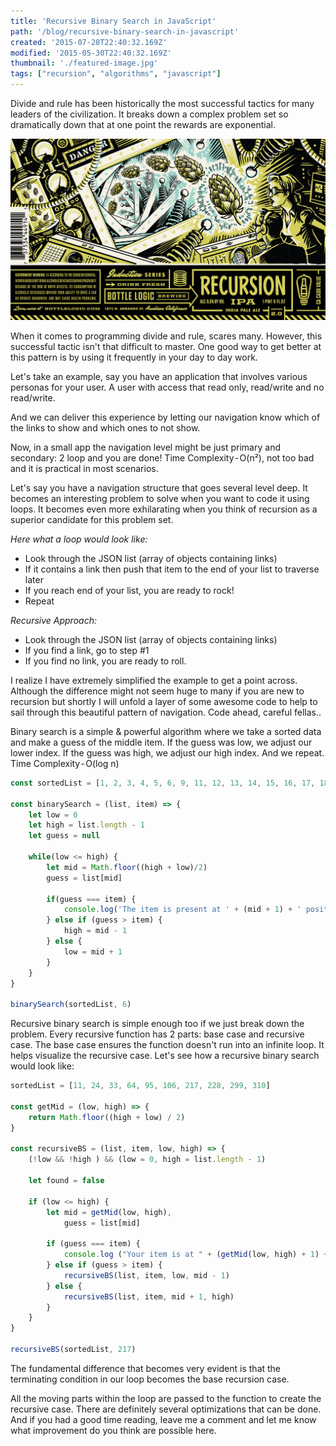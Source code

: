 ```yaml
---
title: 'Recursive Binary Search in JavaScript'
path: '/blog/recursive-binary-search-in-javascript'
created: '2015-07-28T22:40:32.169Z'
modified: '2015-05-30T22:40:32.169Z'
thumbnail: './featured-image.jpg'
tags: ["recursion", "algorithms", "javascript"]
---
```


Divide and rule has been historically the most successful tactics for many leaders of the civilization. It breaks down a complex problem set so dramatically down that at one point the rewards are exponential.

![Retro Style Recursion Banner Image](./featured-image.jpg)

When it comes to programming divide and rule, scares many. However, this successful tactic isn't that difficult to master. One good way to get better at this pattern is by using it frequently in your day to day work.

Let's take an example, say you have an application that involves various personas for your user. A user with access that read only, read/write and no read/write.

And we can deliver this experience by letting our navigation know which of the links to show and which ones to not show.

Now, in a small app the navigation level might be just primary and secondary: 2 loop and you are done! Time Complexity - O(n²), not too bad and it is practical in most scenarios.

Let's say you have a navigation structure that goes several level deep. It becomes an interesting problem to solve when you want to code it using loops. It becomes even more exhilarating when you think of recursion as a superior candidate for this problem set.

*Here what a loop would look like:*
* Look through the JSON list (array of objects containing links)
* If it contains a link then push that item to the end of your list to traverse later
* If you reach end of your list, you are ready to rock!
* Repeat

*Recursive Approach:*
 * Look through the JSON list (array of objects containing links)
 * If you find a link, go to step #1
 * If you find no link, you are ready to roll.

I realize I have extremely simplified the example to get a point across. Although the difference might not seem huge to many if you are new to recursion but shortly I will unfold a layer of some awesome code to help to sail through this beautiful pattern of navigation. Code ahead, careful fellas..

Binary search is a simple & powerful algorithm where we take a sorted data and make a guess of the middle item. If the guess was low, we adjust our lower index. If the guess was high, we adjust our high index. And we repeat.
Time Complexity - O(log n)

```javascript
const sortedList = [1, 2, 3, 4, 5, 6, 9, 11, 12, 13, 14, 15, 16, 17, 18, 19, 20]

const binarySearch = (list, item) => {
	let low = 0
	let high = list.length - 1
	let guess = null
	
	while(low <= high) {
		let mid = Math.floor((high + low)/2)
		guess = list[mid]

		if(guess === item) {
			console.log('The item is present at ' + (mid + 1) + ' position.')
		} else if (guess > item) {
			high = mid - 1
		} else {
			low = mid + 1
		}
	}
}

binarySearch(sortedList, 6)
```


Recursive binary search is simple enough too if we just break down the problem. Every recursive function has 2 parts: base case and recursive case. The base case ensures the function doesn't run into an infinite loop. It helps visualize the recursive case.
Let's see how a recursive binary search would look like:


```javascript
sortedList = [11, 24, 33, 64, 95, 106, 217, 228, 299, 310]

const getMid = (low, high) => {
	return Math.floor((high + low) / 2)
}

const recursiveBS = (list, item, low, high) => {
	(!low && !high ) && (low = 0, high = list.length - 1)

	let found = false

	if (low <= high) {
		let mid = getMid(low, high), 
		    guess = list[mid]

		if (guess === item) {
			console.log ("Your item is at " + (getMid(low, high) + 1) + " position")
		} else if (guess > item) {
			recursiveBS(list, item, low, mid - 1)
		} else {
			recursiveBS(list, item, mid + 1, high)
		}	
	}
}

recursiveBS(sortedList, 217)
```

The fundamental difference that becomes very evident is that the terminating condition in our loop becomes the base recursion case.

All the moving parts within the loop are passed to the function to create the recursive case. There are definitely several optimizations that can be done. And if you had a good time reading, leave me a comment and let me know what improvement do you think are possible here.
